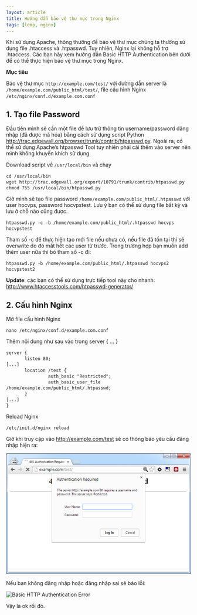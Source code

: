 ```yaml
---
layout: article
title: Hướng dẫn bảo vệ thư mục trong Nginx
tags: [lemp, nginx]
---
```


Khi sử dụng Apache, thông thường để bảo vệ thư mục chúng ta thường sử dụng file .htaccess và .htpasswd. Tuy nhiên, Nginx lại không hỗ trợ .htaccess. Các bạn hãy xem hướng dẫn Basic HTTP Authentication bên dưới để có thể thực hiện bảo vệ thư mục trong Nginx.

**Mục tiêu**

Bảo vệ thư mục ```http://example.com/test/``` với đường dẫn server là ```/home/example.com/public_html/test/```, file cấu hình Nginx ```/etc/nginx/conf.d/example.com.conf```

## 1. Tạo file Password
Đầu tiên mình sẽ cần một file để lưu trữ thông tin username/password đăng nhập (đã được mã hóa) bằng cách sử dụng script Python http://trac.edgewall.org/browser/trunk/contrib/htpasswd.py. Ngoài ra, có thể sử dụng Apache’s htpasswd Tool tuy nhiên phải cài thêm vào server nên mình không khuyến khích sử dụng.

Download script về ```/usr/local/bin``` và chạy
```
cd /usr/local/bin
wget http://trac.edgewall.org/export/10791/trunk/contrib/htpasswd.py
chmod 755 /usr/local/bin/htpasswd.py
```
Giờ mình sẽ tạo file password ```/home/example.com/public_html/.htpasswd``` với user hocvps, password hocvpstest. Lưu ý bạn có thể sử dụng file bất kỳ và lưu ở chỗ nào cũng được.

```
htpasswd.py -c -b /home/example.com/public_html/.htpasswd hocvps hocvpstest
```
Tham số -c để thực hiện tạo mới file nếu chưa có, nếu file đã tồn tại thì sẽ overwrite do đó mất hết các user từ trước. Trong trường hợp bạn muốn add thêm user nữa thì bỏ tham số -c đi:
```
htpasswd.py -b /home/example.com/public_html/.htpasswd hocvps2 hocvpstest2
```
**Update**: các bạn có thể sử dụng trực tiếp tool này cho nhanh: http://www.htaccesstools.com/htpasswd-generator/

## 2. Cấu hình Nginx
Mở file cấu hình Nginx
```
nano /etc/nginx/conf.d/example.com.conf
```
Thêm nội dung như sau vào trong server { … }
```
server {
       listen 80;
[...]
       location /test {
                auth_basic "Restricted";
                auth_basic_user_file /home/example.com/public_html/.htpasswd;
       }
[...]
}
```
Reload Nginx
```
/etc/init.d/nginx reload
```
Giờ khi truy cập vào http://example.com/test sẽ có thông báo yêu cầu đăng nhập hiện ra:

![Basic HTTP Authentication](/assets/images/Basic-HTTP-Authentication.png)

Nếu bạn không đăng nhập hoặc đăng nhập sai sẽ báo lỗi:

![Basic HTTP Authentication Error](/assets/images/BBasic-HTTP-Authentication-Error.png)

Vậy là ok rồi đó.
